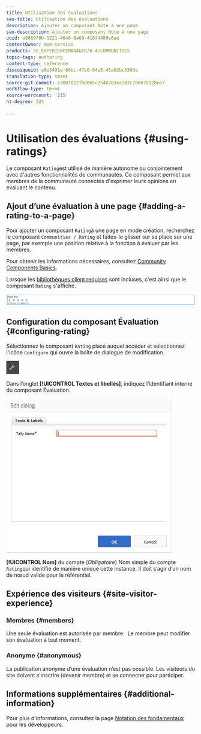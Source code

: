 ```yaml
---
title: Utilisation des évaluations
seo-title: Utilisation des évaluations
description: Ajouter un composant Note à une page
seo-description: Ajouter un composant Note à une page
uuid: a986970b-1221-4648-9a69-410f4480e0ae
contentOwner: msm-service
products: SG_EXPERIENCEMANAGER/6.4/COMMUNITIES
topic-tags: authoring
content-type: reference
discoiquuid: a0e5491e-66bc-47b0-94a5-45a02bc558da
translation-type: tm+mt
source-git-commit: 63001012f0d865c2548703ea387c780679128ee7
workflow-type: tm+mt
source-wordcount: '215'
ht-degree: 32%

---
```



# Utilisation des évaluations {#using-ratings}

Le composant `Rating`est utilisé de manière autonome ou conjointement avec d&#39;autres fonctionnalités de communautés. Ce composant permet aux membres de la communauté connectés d&#39;exprimer leurs opinions en évaluant le contenu.

## Ajout d’une évaluation à une page {#adding-a-rating-to-a-page}

Pour ajouter un composant `Rating`à une page en mode création, recherchez le composant `Communities / Rating` et faites-le glisser sur sa place sur une page, par exemple une position relative à la fonction à évaluer par les membres.

Pour obtenir les informations nécessaires, consultez [Community Components Basics](basics.md).

Lorsque les [bibliothèques client requises](rating-basics.md#essentials-for-client-side) sont incluses, c&#39;est ainsi que le composant `Rating` s&#39;affiche.

![chlimage_1-493](assets/chlimage_1-493.png)

## Configuration du composant Évaluation {#configuring-rating}

Sélectionnez le composant `Rating` placé auquel accéder et sélectionnez l&#39;icône `Configure` qui ouvre la boîte de dialogue de modification.

![chlimage_1-494](assets/chlimage_1-494.png)

Dans l’onglet **[!UICONTROL Textes et libellés]**, indiquez l’identifiant interne du composant Évaluation.

![chlimage_1-495](assets/chlimage_1-495.png)

**[!UICONTROL Nom]**
 du compte (*Obligatoire*) Nom simple du compte  `Rating`qui identifie de manière unique cette instance. Il doit s’agir d’un nom de nœud valide pour le référentiel.

## Expérience des visiteurs  {#site-visitor-experience}

### Membres {#members}

Une seule évaluation est autorisée par membre.  Le membre peut modifier son évaluation à tout moment.

### Anonyme  {#anonymous}

La publication anonyme d’une évaluation n’est pas possible. Les visiteurs du site doivent s&#39;inscrire (devenir membre) et se connecter pour participer.

## Informations supplémentaires {#additional-information}

Pour plus d&#39;informations, consultez la page [Notation des fondamentaux](rating-basics.md) pour les développeurs.
